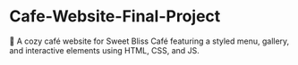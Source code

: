 # Cafe-Website-Final-Project
🍰 A cozy café website for Sweet Bliss Café featuring a styled menu, gallery, and interactive elements using HTML, CSS, and JS.
